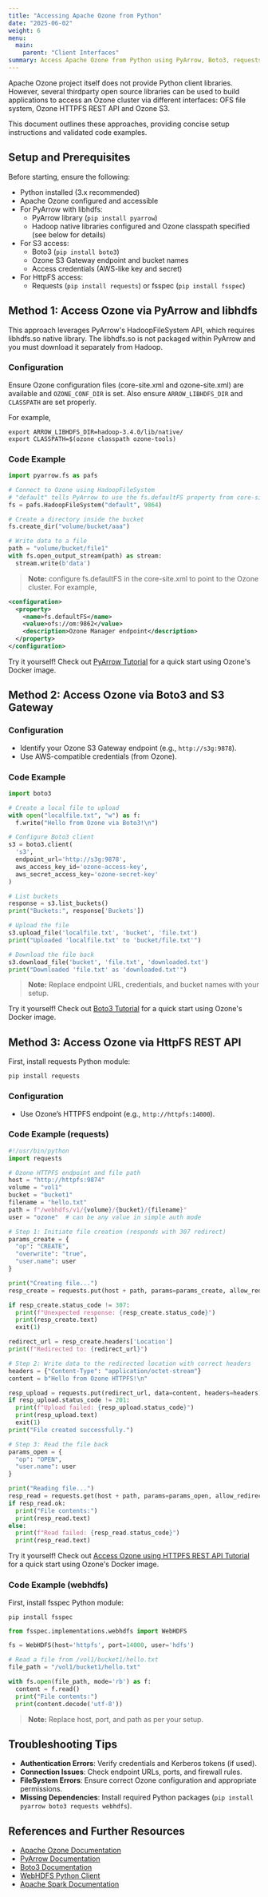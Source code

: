 ```yaml
---
title: "Accessing Apache Ozone from Python"
date: "2025-06-02"
weight: 6
menu:
  main:
    parent: "Client Interfaces"
summary: Access Apache Ozone from Python using PyArrow, Boto3, requests and fssec WebHDFS libraries
---
```


<!--
Licensed to the Apache Software Foundation (ASF) under one or more
contributor license agreements.  See the NOTICE file distributed with
this work for additional information regarding copyright ownership.
The ASF licenses this file to You under the Apache License, Version 2.0
(the "License"); you may not use this file except in compliance with
the License.  You may obtain a copy of the License at

    http://www.apache.org/licenses/LICENSE-2.0

Unless required by applicable law or agreed to in writing, software
distributed under the License is distributed on an "AS IS" BASIS,
WITHOUT WARRANTIES OR CONDITIONS OF ANY KIND, either express or implied.
See the License for the specific language governing permissions and
limitations under the License.
-->

Apache Ozone project itself does not provide Python client libraries.
However, several thirdparty open source libraries can be used to build applications to access an Ozone cluster via
different interfaces: OFS file system, Ozone HTTPFS REST API and Ozone S3.

This document outlines these approaches, providing concise setup instructions and validated code examples.

## Setup and Prerequisites

Before starting, ensure the following:

- Python installed (3.x recommended)
- Apache Ozone configured and accessible
- For PyArrow with libhdfs:
  - PyArrow library (`pip install pyarrow`)
  - Hadoop native libraries configured and Ozone classpath specified (see below for details)
- For S3 access:
  - Boto3 (`pip install boto3`)
  - Ozone S3 Gateway endpoint and bucket names
  - Access credentials (AWS-like key and secret)
- For HttpFS access:
  - Requests (`pip install requests`) or fsspec (`pip install fsspec`)

## Method 1: Access Ozone via PyArrow and libhdfs

This approach leverages PyArrow's HadoopFileSystem API, which requires libhdfs.so native library.
The libhdfs.so is not packaged within PyArrow and you must download it separately from Hadoop.

### Configuration
Ensure Ozone configuration files (core-site.xml and ozone-site.xml) are available and `OZONE_CONF_DIR` is set.
Also ensure `ARROW_LIBHDFS_DIR` and `CLASSPATH` are set properly.

For example,
```shell
export ARROW_LIBHDFS_DIR=hadoop-3.4.0/lib/native/
export CLASSPATH=$(ozone classpath ozone-tools)
```

### Code Example
```python
import pyarrow.fs as pafs

# Connect to Ozone using HadoopFileSystem
# "default" tells PyArrow to use the fs.defaultFS property from core-site.xml
fs = pafs.HadoopFileSystem("default", 9864)

# Create a directory inside the bucket
fs.create_dir("volume/bucket/aaa")

# Write data to a file
path = "volume/bucket/file1"
with fs.open_output_stream(path) as stream:
  stream.write(b'data')
```
> **Note:** configure fs.defaultFS in the core-site.xml to point to the Ozone cluster. For example,
```xml
<configuration>
  <property>
    <name>fs.defaultFS</name>
    <value>ofs://om:9862</value>
    <description>Ozone Manager endpoint</description>
  </property>
</configuration>
```

Try it yourself! Check out [PyArrow Tutorial](recipe/PyArrowTutorial.md) for a quick start using Ozone's Docker image.

## Method 2: Access Ozone via Boto3 and S3 Gateway

### Configuration
- Identify your Ozone S3 Gateway endpoint (e.g., `http://s3g:9878`).
- Use AWS-compatible credentials (from Ozone).

### Code Example
```python
import boto3

# Create a local file to upload
with open("localfile.txt", "w") as f:
  f.write("Hello from Ozone via Boto3!\n")

# Configure Boto3 client
s3 = boto3.client(
  's3',
  endpoint_url='http://s3g:9878',
  aws_access_key_id='ozone-access-key',
  aws_secret_access_key='ozone-secret-key'
)

# List buckets
response = s3.list_buckets()
print("Buckets:", response['Buckets'])

# Upload the file
s3.upload_file('localfile.txt', 'bucket', 'file.txt')
print("Uploaded 'localfile.txt' to 'bucket/file.txt'")

# Download the file back
s3.download_file('bucket', 'file.txt', 'downloaded.txt')
print("Downloaded 'file.txt' as 'downloaded.txt'")
```
> **Note:** Replace endpoint URL, credentials, and bucket names with your setup.

Try it yourself! Check out [Boto3 Tutorial](../recipe/Boto3Tutorial.md) for a quick start using Ozone's Docker image.


## Method 3: Access Ozone via HttpFS REST API
First, install requests Python module:

```shell
pip install requests
```

### Configuration
- Use Ozone’s HTTPFS endpoint (e.g., `http://httpfs:14000`).

### Code Example (requests)
```python
#!/usr/bin/python
import requests

# Ozone HTTPFS endpoint and file path
host = "http://httpfs:9874"
volume = "vol1"
bucket = "bucket1"
filename = "hello.txt"
path = f"/webhdfs/v1/{volume}/{bucket}/{filename}"
user = "ozone"  # can be any value in simple auth mode

# Step 1: Initiate file creation (responds with 307 redirect)
params_create = {
  "op": "CREATE",
  "overwrite": "true",
  "user.name": user
}

print("Creating file...")
resp_create = requests.put(host + path, params=params_create, allow_redirects=False)

if resp_create.status_code != 307:
  print(f"Unexpected response: {resp_create.status_code}")
  print(resp_create.text)
  exit(1)

redirect_url = resp_create.headers['Location']
print(f"Redirected to: {redirect_url}")

# Step 2: Write data to the redirected location with correct headers
headers = {"Content-Type": "application/octet-stream"}
content = b"Hello from Ozone HTTPFS!\n"

resp_upload = requests.put(redirect_url, data=content, headers=headers)
if resp_upload.status_code != 201:
  print(f"Upload failed: {resp_upload.status_code}")
  print(resp_upload.text)
  exit(1)
print("File created successfully.")

# Step 3: Read the file back
params_open = {
  "op": "OPEN",
  "user.name": user
}

print("Reading file...")
resp_read = requests.get(host + path, params=params_open, allow_redirects=True)
if resp_read.ok:
  print("File contents:")
  print(resp_read.text)
else:
  print(f"Read failed: {resp_read.status_code}")
  print(resp_read.text)
```

Try it yourself! Check out [Access Ozone using HTTPFS REST API Tutorial](recipe/PythonRequestsOzoneHttpFS.md) for a quick start using Ozone's Docker image.


### Code Example (webhdfs)

First, install fsspec Python module:

```shell
pip install fsspec
```

```python
from fsspec.implementations.webhdfs import WebHDFS

fs = WebHDFS(host='httpfs', port=14000, user='hdfs')

# Read a file from /vol1/bucket1/hello.txt
file_path = "/vol1/bucket1/hello.txt"

with fs.open(file_path, mode='rb') as f:
  content = f.read()
  print("File contents:")
  print(content.decode('utf-8'))
```
> **Note:** Replace host, port, and path as per your setup.

## Troubleshooting Tips

- **Authentication Errors**: Verify credentials and Kerberos tokens (if used).
- **Connection Issues**: Check endpoint URLs, ports, and firewall rules.
- **FileSystem Errors**: Ensure correct Ozone configuration and appropriate permissions.
- **Missing Dependencies**: Install required Python packages (`pip install pyarrow boto3 requests webhdfs`).

## References and Further Resources

- [Apache Ozone Documentation](https://ozone.apache.org/docs/)
- [PyArrow Documentation](https://arrow.apache.org/docs/python/)
- [Boto3 Documentation](https://boto3.amazonaws.com/v1/documentation/api/latest/index.html)
- [WebHDFS Python Client](https://pypi.org/project/webhdfs/)
- [Apache Spark Documentation](https://spark.apache.org/docs/latest/)
